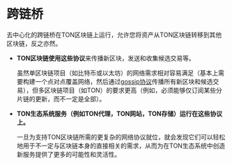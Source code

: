# 跨链桥

去中心化的跨链桥在TON区块链上运行，允许您将资产从TON区块链转移到其他区块链，反之亦然。

- **TON区块链使用这些协议**来传播新区块，发送和收集候选交易等。

  虽然单区块链项目（如比特币或以太坊）的网络需求相对容易满足（基本上需要构建一个点对点覆盖网络，然后通过[gossip协议](https://en.wikipedia.org/wiki/Gossip_protocol)传播所有新区块和候选交易），但多区块链项目（如TON）的要求更高（例如，必须能够仅订阅某些分片链的更新，而不一定是全部）。

- **TON生态系统服务（例如TON代理，TON网站，TON存储）运行在这些协议上。**

  一旦为支持TON区块链所需的更复杂的网络协议就位，就会发现它们可以轻松地用于不一定与区块链本身的直接相关的需求，从而为在TON生态系统中创造新服务提供了更多的可能性和灵活性。
